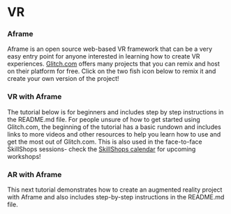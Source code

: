 # VR

### Aframe

Aframe is an open source web-based VR framework that can be a very easy entry point for anyone interested in learning how to create VR experiences. [Glitch.com](https://glitch.com/@aframe) offers many projects that you can remix and host on their platform for free. Click on the two fish icon below to remix it and create your own version of the project!

### VR with Aframe

The tutorial below is for beginners and includes step by step instructions in the README.md file. For people unsure of how to get started using Glitch.com, the beginning of the tutorial has a basic rundown and includes links to more videos and other resources to help you learn how to use and get the most out of Glitch.com. This is also used in the face-to-face SkillShops sessions- check the [SkillShops calendar](http://humboldt.libcal.com/calendar/workshops) for upcoming workshops!


### AR with Aframe

This next tutorial demonstrates how to create an augmented reality project with Aframe and also includes step-by-step instructions in the README.md file. 








